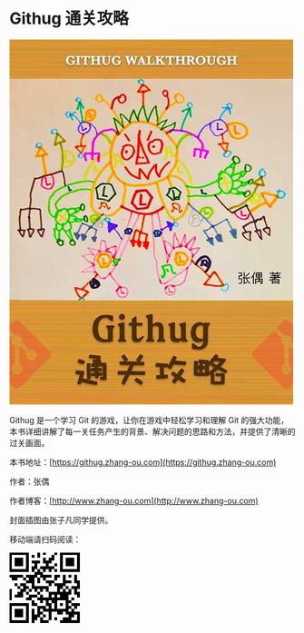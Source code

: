 # Githug 通关攻略

![封面](cover/cover.jpg)

Githug 是一个学习 Git 的游戏，让你在游戏中轻松学习和理解 Git 的强大功能，本书详细讲解了每一关任务产生的背景、解决问题的思路和方法，并提供了清晰的过关画面。

本书地址：[https://githug.zhang-ou.com](https://githug.zhang-ou.com)

作者：张偶

作者博客：[http://www.zhang-ou.com](http://www.zhang-ou.com)

封面插图由张子凡同学提供。

移动端请扫码阅读：

![图书地址二维码](images/qrcode.png)